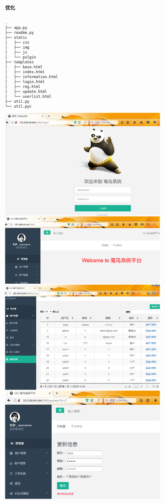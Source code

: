 ### 优化
## 
```
.
├── app.py
├── readme.py
├── static
│   ├── css
│   ├── img
│   ├── js
│   └── pulgin
├── templates
│   ├── base.html
│   ├── index.html
│   ├── information.html
│   ├── login.html
│   ├── reg.html
│   ├── update.html
│   └── userlist.html
├── util.py
└── util.pyc

```

![login](login.png)
![userlist](index.png)
![userlist](userlist.png)
![userlist](update.png)
